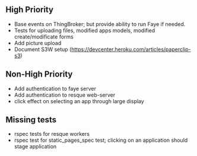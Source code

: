 ## High Priority
+ Base events on ThingBroker; but provide ability to run Faye if needed.
+ Tests for uploading files, modified apps models, modified create/modificate forms
+ Add picture upload
+ Document S3W setup (https://devcenter.heroku.com/articles/paperclip-s3)

## Non-High Priority

+ Add authentication to faye server
+ Add authentication to resque web-server
+ click effect on selecting an app through large display

## Missing tests

+ rspec tests for resque workers
+ rspec test for static_pages_spec test; clicking on an application should stage application
